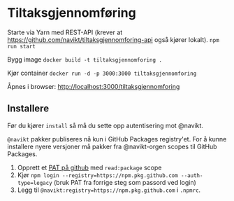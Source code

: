 # Tiltaksgjennomføring

Starte via Yarn med REST-API (krever at https://github.com/navikt/tiltaksgjennomforing-api også kjører lokalt).
`npm run start`

Bygg image
`docker build -t tiltaksgjennomforing .`

Kjør container
`docker run -d -p 3000:3000 tiltaksgjennomforing`

Åpnes i browser: [http://localhost:3000/tiltaksgjennomforing](http://localhost:3000/tiltaksgjennomforing)

## Installere

Før du kjører `install` så må du sette opp autentisering mot @navikt.

`@navikt` pakker publiseres nå kun i GitHub Packages registry'et.
For å kunne installere nyere versjoner må pakker fra @navikt-orgen scopes til GitHub Packages.

1. Opprett et [PAT på github](https://github.com/settings/tokens) med `read:package` scope
2. Kjør `npm login --registry=https://npm.pkg.github.com --auth-type=legacy` (bruk PAT fra forrige steg som passord ved login)
3. Legg til `@navikt:registry=https://npm.pkg.github.com` i `.npmrc`.
